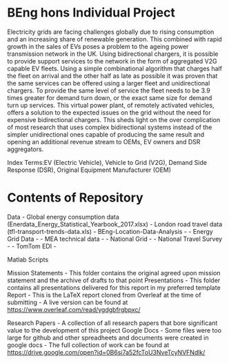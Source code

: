 # BEng hons Individual Project

Electricity grids are facing challenges globally due to rising consumption and an increasing share of renewable generation. This combined with rapid growth in the sales of EVs poses a problem to the ageing power transmission network in the UK. Using bidirectional chargers, it is possible to provide support services to the network in the form of aggregated V2G capable EV fleets. Using a simple combinational algorithm that charges half the fleet on arrival and the other half as late as possible it was proven that the same services can be offered using a larger fleet and unidirectional chargers. To provide the same level of service the fleet needs to be 3.9 times greater for demand turn down, or the exact same size for demand turn up services. This virtual power plant, of remotely activated vehicles, offers a solution to the expected issues on the grid without the need for expensive bidirectional chargers. This sheds light on the over complication of most research that uses complex bidirectional systems instead of the simpler unidirectional ones capable of producing the same result and opening an additional revenue stream to OEMs, EV owners and DSR aggregators.

Index Terms:EV (Electric Vehicle), Vehicle to Grid (V2G), Demand Side Response (DSR), Original Equipment Manufacturer (OEM)



# Contents of Repository

Data
	- Global energy consumption data (Enerdata_Energy_Statistical_Yearbook_2017.xlsx)
	- London road travel data (tfl-transport-trends-data.xls)
	- BEng-Location-Data-Analysis
		- 
	- Energy Grid Data
		-
	- MEA technical data
		-
	- National Grid
		-
	- National Travel Survey 
		-
	- TomTom EDI
		-	


Matlab Scripts

Mission Statements
	- This folder contains the original agreed upon mission statement and the archive of drafts to that point
Presentations
	- This folder contains all presentations delivered for this report in my preferred template
Report
	- This is the LaTeX report cloned from Overleaf at the time of submitting
	- A live version can be found at https://www.overleaf.com/read/ygdgbfrgbpxc/ 

Research Papers
	- A collection of all research papers that bore significant value to the development of this project
Google Docs
	- Some files were too large for github and other spreadheets and documents were created in google docs
	- The full collection of work can be found at https://drive.google.com/open?id=0B6si7a52fcToU3NveTcyNVFNdlk/ 
	
